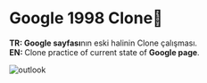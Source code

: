 # Google 1998 Clone🙌
<b>TR: </b><b>Google sayfası</b>nın eski halinin Clone çalışması.<br>
<b>EN: </b>Clone practice of current state of <b>Google page</b>.<br>

![outlook](https://user-images.githubusercontent.com/109991448/200235290-2760f8d1-ee07-4113-976f-0461e7035169.jpg)
